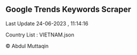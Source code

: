 

## Google Trends Keywords Scraper 
 
Last Update 24-06-2023 , 11:14:16

Country List :
VIETNAM.json



© Abdul Muttaqin 
